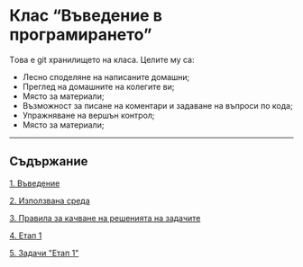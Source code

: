 Клас “Въведение в програмирането”
=========
Tова е git хранилището на класа.
Целите му са:
- Лесно споделяне на написаните домашни;
- Преглед на домашните на колегите ви;
- Място за материали;
- Възможност за писане на коментари и задаване на въпроси по кода;
- Упражняване на вершън контрол;
- Място за материали;

----
## Съдържание

[ 1. Въведение](https://github.com/telebid-class/201404-intro/wiki/1.-%D0%92%D1%8A%D0%B2%D0%B5%D0%B4%D0%B5%D0%BD%D0%B8%D0%B5)

[ 2. Използвана среда](https://github.com/telebid-class/201404-intro/wiki/2.-%D0%98%D0%B7%D0%BF%D0%BE%D0%BB%D0%B7%D0%B2%D0%B0%D0%BD%D0%B0-%D1%81%D1%80%D0%B5%D0%B4%D0%B0)

[ 3. Правила за качване на решенията на задачите](https://github.com/telebid-class/201404-intro/wiki/3.-%D0%9F%D1%80%D0%B0%D0%B2%D0%B8%D0%BB%D0%B0-%D0%B7%D0%B0-%D0%BA%D0%B0%D1%87%D0%B2%D0%B0%D0%BD%D0%B5-%D0%BD%D0%B0-%D1%80%D0%B5%D1%88%D0%B5%D0%BD%D0%B8%D1%8F%D1%82%D0%B0-%D0%BD%D0%B0-%D0%B7%D0%B0%D0%B4%D0%B0%D1%87%D0%B8%D1%82%D0%B5)

[ 4. Етап 1](https://github.com/telebid-class/201404-intro/wiki/4.-%D0%95%D1%82%D0%B0%D0%BF-1)

[ 5. Задачи "Етап 1"](https://github.com/telebid-class/201404-intro/wiki/5.-%D0%97%D0%B0%D0%B4%D0%B0%D1%87%D0%B0-1)
